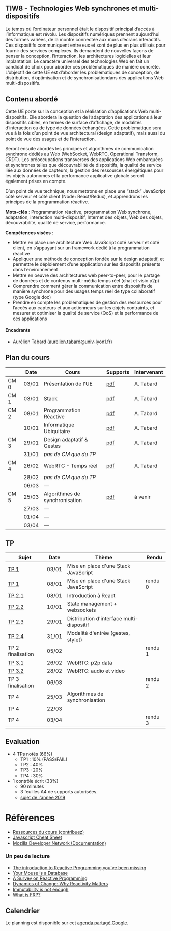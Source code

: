 ## TIW8 - Technologies Web synchrones et multi-dispositifs

Le temps où l’ordinateur personnel était le dispositif principal d’accès à l’informatique est révolu. Les dispositifs numériques prennent aujourd’hui des formes variées, de la montre connectée aux murs d’écrans interactifs. Ces dispositifs communiquent entre eux et sont de plus en plus utilisés pour fournir des services complexes. Ils demandent de nouvelles façons de penser la conception, l’interaction, les architectures logicielles et leur implantation. Le caractère universel des technologies Web en fait un candidat de choix pour aborder ces problématiques de manière concrète. L’objectif de cette UE est d’aborder les problématiques de conception, de distribution, d’optimisation et de synchronisationdans des applications Web multi-dispositifs.

## Contenu abordé

Cette UE porte sur la conception et la réalisation d’applications Web multi-dispositifs. Elle abordera la question de l’adaptation des applications à leur dispositifs cibles, en termes de surface d’affichage, de modalités d’interaction ou de type de données échangées. Cette problématique sera vue à la fois d’un point de vue architectural (design adaptatif), mais aussi du point de vue des usages et de l’interaction.

Seront ensuite abordés les principes et algorithmes de communication synchrone dédiés au Web (WebSocket, WebRTC, Operational Transform, CRDT). Les préoccupations transverses des applications Web embarquées et synchrones telles que découvrabilité de dispositifs, la qualité de service liée aux données de capteurs, la gestion des ressources énergétiques pour les objets autonomes et la performance applicative globale seront également prises en compte.

D’un point de vue technique, nous mettrons en place une “stack” JavaScript côté serveur et côté client (Node+React/Redux), et apprendrons les principes de la programmation réactive.

**Mots-clés** : Programmation réactive, programmation Web synchrone, adaptation, interaction multi-dispositif, Internet des objets, Web des objets, découvrabilité, qualité de service, performance.

**Compétences visées** :

- Mettre en place une architecture Web JavaScript côté serveur et côté client, en s’appuyant sur un framework dédié à la programmation réactive
- Appliquer une méthode de conception fondée sur le design adaptatif, et permettre le déploiement d’une application sur les dispositifs présents dans l’environnement
- Mettre en oeuvre des architectures web peer-to-peer, pour le partage de données et de contenus multi-média temps réel (chat et visio p2p)
- Comprendre comment gérer la communication entre dispositifs de manière synchrone pour des usages temps réel de type collaboratif (type Google doc)
- Prendre en compte les problématiques de gestion des ressources pour l’accès aux capteurs et aux actionneurs sur les objets contraints, et mesurer et optimiser la qualité de service (QoS) et la performance de ces applications

#### Encadrants

- Aurélien Tabard (aurelien.tabard@univ-lyon1.fr)

## Plan du cours

|          | Date  | Cours                          | Supports                                                             | Intervenant |
| -------- | ----- | ------------------------------ | -------------------------------------------------------------------- | ----------- |
| CM 0     | 03/01 | Présentation de l'UE           | [pdf](cours/cm0-intro.pdf)                                           | A. Tabard   |
| CM 1     | 03/01 | Stack                          | [pdf](cours/cm1-stack.pdf)                                           | A. Tabard   |
| CM 2     | 08/01 | Programmation Réactive         | [pdf](cours/cm2-reactivity.pdf)                                      | A. Tabard   |
|          | 10/01 | Informatique Ubiquitaire       | [pdf](cours/cm1-introUbicomp.pdf)                                    | A. Tabard   |
| CM 3     | 29/01 | Design adaptatif & Gestes      | [pdf](cours/cm3-designAdaptatifetGestes.pdf)                         | A. Tabard   |
|          | 31/01 | _pas de CM que du TP_          |                                                                      |             |
| CM 4     | 26/02 | WebRTC - Temps réel            | [pdf](cours/cm4-collaboration.pdf)                                   | A. Tabard   |
|          | 28/02 | _pas de CM que du TP_          |                                                                      |             |
|          | 06/03 | —                              |                                                                      |             |
| CM 5     | 25/03 | Algorithmes de synchronisation | [pdf](cours/cm5-sharedediting.pdf)                                   | à venir     |
|          | 27/03 | —                              |                                                                      |             |
|          | 01/04 | —                              |                                                                      |             |
|          | 03/04 | —                              |                                                                      |             |


## TP

| Sujet                                                                    | Date  | Thème                                     | Rendu   |
| ------------------------------------------------------------------------ | ----- | ----------------------------------------- | ------- |
| [TP 1](TP1)                                                              | 03/01 | Mise en place d'une Stack JavaScript      |         |
| [TP 1](TP1)                                                              | 08/01 | Mise en place d'une Stack JavaScript      | rendu 0 |
| [TP 2.1](TP2/)                                                           | 08/01 | Introduction à React                      |         |
| [TP 2.2](TP2/#tp22-redux-middleware-websockets-pour-le-multi-dispositif) | 10/01 | State management + websockets             |         |
| [TP 2.3](TP2/#tp23-distribution-dinterface-multi-dispositif)             | 29/01 | Distribution d'interface multi-dispositif |         |
| [TP 2.4](TP2/#4-suite)                                                   | 31/01 | Modalité d'entrée (gestes, stylet)        |         |
| TP 2 finalisation                                                        | 05/02 |                                           | rendu 1 |
| [TP 3.1](TP3)                                                            | 26/02 | WebRTC: p2p data                          |         |
| [TP 3.2](TP3/#tp32-webrtc-et-vidéo)                                      | 28/02 | WebRTC: audio et video                    |         |
| TP 3 finalisation                                                        | 06/03 |                                           | rendu 2 |
| TP 4                                                                     | 25/03 | Algorithmes de synchronisation            |         |
| TP 4                                                                     | 22/03 |                                           |         |
| TP 4                                                                     | 03/04 |                                           | rendu 3 |

## Evaluation

- 4 TPs notés (66%)
  - TP1 : 10% (PASS/FAIL)
  - TP2 : 40%
  - TP3 : 20%
  - TP4 : 30%
- 1 contrôle écrit (33%)
  - 90 minutes
  - 3 feuilles A4 de supports autorisées.
  - [sujet de l'année 2019](cours/TIW8-exam2019-session1.pdf)

# Références

- [Ressources du cours (contribuez)](hack)
- [Javascript Cheat Sheet](https://mbeaudru.github.io/modern-js-cheatsheet/)
- [Mozilla Developer Network (Documentation)](https://developer.mozilla.org/)

### Un peu de lecture

- [The introduction to Reactive Programming you've been missing](https://gist.github.com/staltz/868e7e9bc2a7b8c1f754)
- [Your Mouse is a Database](https://queue.acm.org/detail.cfm?id=2169076)
- [A Survey on Reactive Programming](http://soft.vub.ac.be/Publications/2012/vub-soft-tr-12-13.pdf)
- [Dynamics of Change: Why Reactivity Matters](https://queue.acm.org/detail.cfm?id=2971330)
- [Immutability is not enough](https://codewords.recurse.com/issues/six/immutability-is-not-enough)
- [What is FRP?](https://stackoverflow.com/questions/1028250/what-is-functional-reactive-programming)

## Calendrier

Le planning est disponible sur cet [agenda partagé Google](https://calendar.google.com/calendar/embed?src=jtfqc9236icr8imhegough22i4%40group.calendar.google.com&ctz=Europe%2FBerlin).

<!-- Vérifiez l'agenda régulièrement, les salles et les horaires de TP risquent d'être modifiés en fonction de la disponibilité des salles du batiment Nautibus. -->

<!-- iframe src="https://calendar.google.com/calendar/embed?title=TIW8&amp;showPrint=0&amp;showCalendars=0&amp;showTz=0&amp;height=500&amp;wkst=2&amp;bgcolor=%23FFFFFF&amp;src=rtlfsq23dgbtshi8lghu5qi7o6oihk0j%40import.calendar.google.com&amp;color=%238C500B&amp;ctz=Europe%2FBerlin" style="border-width:0" width="600" height="500" frameborder="0" scrolling="no"></iframe-->
